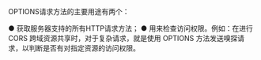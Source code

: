 OPTIONS请求方法的主要用途有两个：

● 获取服务器支持的所有HTTP请求方法；
● 用来检查访问权限。例如：在进行 CORS 跨域资源共享时，对于复杂请求，就是使用 OPTIONS 方法发送嗅探请求，以判断是否有对指定资源的访问权限。